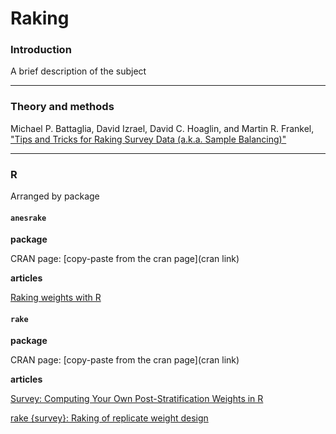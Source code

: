 # Raking

### Introduction

A brief description of the subject

---
### Theory and methods

Michael P. Battaglia, David Izrael, David C. Hoaglin, and Martin R. Frankel, ["Tips and Tricks for Raking Survey Data (a.k.a. Sample Balancing)"](http://www.amstat.org/sections/srms/Proceedings/y2004/files/Jsm2004-000074.pdf)

---
### R

Arranged by package

#### `anesrake`

**package**

CRAN page: [copy-paste from the cran page](cran link)

**articles**

[Raking weights with R](http://sdaza.com/survey/2012/08/25/raking/)


#### `rake`

**package**

CRAN page: [copy-paste from the cran page](cran link)

**articles**

[Survey: Computing Your Own Post-Stratification Weights in R](http://www.r-bloggers.com/survey-computing-your-own-post-stratification-weights-in-r/)

[rake {survey}: Raking of replicate weight design](http://faculty.washington.edu/tlumley/old-survey/html/rake.html)
